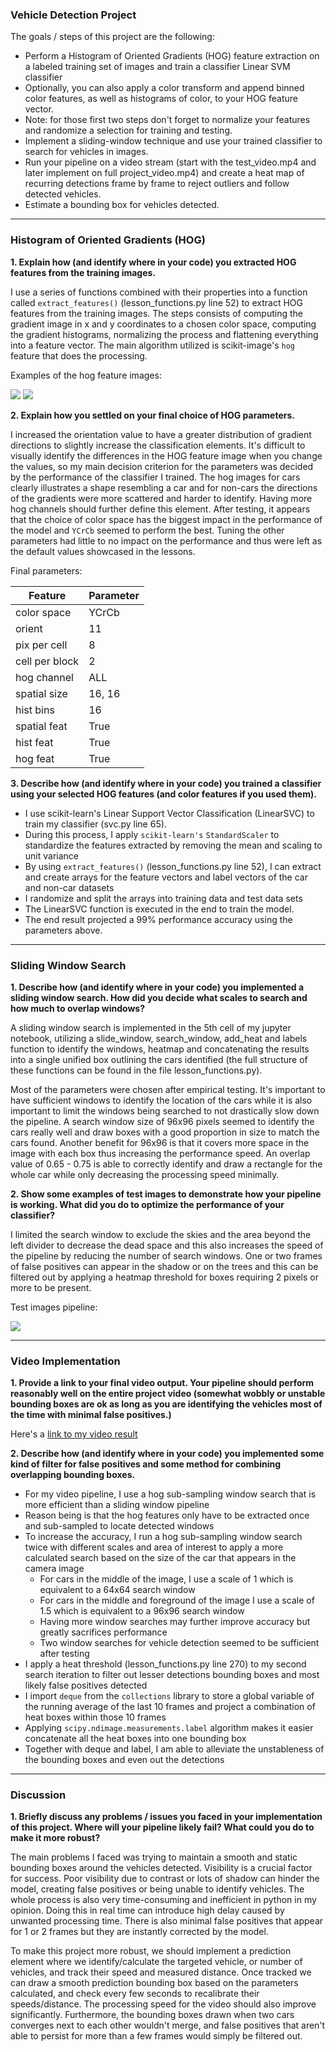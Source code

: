 ### Vehicle Detection Project

The goals / steps of this project are the following:

* Perform a Histogram of Oriented Gradients (HOG) feature extraction on a labeled training set of images and train a classifier Linear SVM classifier
* Optionally, you can also apply a color transform and append binned color features, as well as histograms of color, to your HOG feature vector.
* Note: for those first two steps don't forget to normalize your features and randomize a selection for training and testing.
* Implement a sliding-window technique and use your trained classifier to search for vehicles in images.
* Run your pipeline on a video stream (start with the test_video.mp4 and later implement on full project_video.mp4) and create a heat map of recurring detections frame by frame to reject outliers and follow detected vehicles.
* Estimate a bounding box for vehicles detected.

---

### Histogram of Oriented Gradients (HOG)

**1. Explain how (and identify where in your code) you extracted HOG features from the training images.**

I use a series of functions combined with their properties into a function called `extract_features()` (lesson_functions.py line 52) to extract HOG features from the training images.  The steps consists of computing the gradient image in x and y coordinates to a chosen color space, computing the gradient histograms, normalizing the process and flattening everything into a feature vector.  The main algorithm utilized is scikit-image's `hog` feature that does the processing.  

Examples of the hog feature images:

<img src="./output_images/hog1.png">
<img src="./output_images/hog2.png">

**2. Explain how you settled on your final choice of HOG parameters.**

I increased the orientation value to have a greater distribution of gradient directions to slightly increase the classification elements.  It's difficult to visually identify the differences in the HOG feature image when you change the values, so my main decision criterion for the parameters was decided by the performance of the classifier I trained.  The hog images for cars clearly illustrates a shape resembling a car and for non-cars the directions of the gradients were more scattered and harder to identify. Having more hog channels should further define this element.  After testing, it appears that the choice of color space has the biggest impact in the performance of the model and `YCrCb` seemed to perform the best. Tuning the other parameters had little to no impact on the performance and thus were left as the default values showcased in the lessons.  

Final parameters:

|    Feature     | Parameter   |
|----------------|-------------|
| color space    |  YCrCb      |
| orient         |  11         |
| pix per cell   |  8          |
| cell per block |  2          |  
| hog channel    |  ALL        |
| spatial size   |  16, 16     |
| hist bins      |  16         |
| spatial feat   |  True       |
| hist feat      |  True       |
| hog feat       |  True       |


**3. Describe how (and identify where in your code) you trained a classifier using your selected HOG features (and color features if you used them).**

- I use scikit-learn's Linear Support Vector Classification (LinearSVC) to train my classifier (svc.py line 65).
- During this process, I apply `scikit-learn's` `StandardScaler` to standardize the features extracted by removing the mean and scaling to unit variance  
- By using `extract_features()` (lesson_functions.py line 52), I can extract and create arrays for the feature vectors and label vectors of the car and non-car datasets
- I randomize and split the arrays into training data and test data sets
- The LinearSVC function is executed in the end to train the model.
- The end result projected a 99% performance accuracy using the parameters above.  

---

### Sliding Window Search

**1. Describe how (and identify where in your code) you implemented a sliding window search.  How did you decide what scales to search and how much to overlap windows?**

A sliding window search is implemented in the 5th cell of my jupyter notebook, utilizing a slide_window, search_window, add_heat and labels function to identify the windows, heatmap and concatenating the results into a single unified box outlining the cars identified (the full structure of these functions can be found in the file lesson_functions.py).  

Most of the parameters were chosen after empirical testing.  It's important to have sufficient windows to identify the location of the cars while it is also important to limit the windows being searched to not drastically slow down the pipeline.  A search window size of 96x96 pixels seemed to identify the cars really well and draw boxes with a good proportion in size to match the cars found. Another benefit for 96x96 is that it covers more space in the image with each box thus increasing the performance speed.  An overlap value of 0.65 - 0.75 is able to correctly identify and draw a rectangle for the whole car while only decreasing the processing speed minimally.    

**2. Show some examples of test images to demonstrate how your pipeline is working.  What did you do to optimize the performance of your classifier?**

I limited the search window to exclude the skies and the area beyond the left divider to decrease the dead space and this also increases the speed of the pipeline by reducing the number of search windows.  One or two frames of false positives can appear in the shadow or on the trees and this can be filtered out by applying a heatmap threshold for boxes requiring 2 pixels or more to be present.

Test images pipeline:

<img src="./output_images/pipeline_example.png">

---

### Video Implementation

**1. Provide a link to your final video output.  Your pipeline should perform reasonably well on the entire project video (somewhat wobbly or unstable bounding boxes are ok as long as you are identifying the vehicles most of the time with minimal false positives.)**

Here's a [link to my video result](./project_video_output.mp4)

**2. Describe how (and identify where in your code) you implemented some kind of filter for false positives and some method for combining overlapping bounding boxes.**

- For my video pipeline, I use a hog sub-sampling window search that is more efficient than a sliding window pipeline
- Reason being is that the hog features only have to be extracted once and sub-sampled to locate detected windows
- To increase the accuracy, I run a hog sub-sampling window search twice with different scales and area of interest to apply a more calculated search based on the size of the car that appears in the camera image
  - For cars in the middle of the image, I use a scale of 1 which is equivalent to a 64x64 search window
  - For cars in the middle and foreground of the image I use a scale of 1.5 which is equivalent to a 96x96 search window
  - Having more window searches may further improve accuracy but greatly sacrifices performance
  - Two window searches for vehicle detection seemed to be sufficient after testing
- I apply a heat threshold (lesson_functions.py line 270) to my second search iteration to filter out lesser detections bounding boxes and most likely false positives detected
- I import `deque` from the `collections` library to store a global variable of the running average of the last 10 frames and project a combination of heat boxes within those 10 frames
- Applying `scipy.ndimage.measurements.label` algorithm makes it easier concatenate all the heat boxes into one bounding box
- Together with deque and label, I am able to alleviate the unstableness of the bounding boxes and even out the detections

---

### Discussion

**1. Briefly discuss any problems / issues you faced in your implementation of this project.  Where will your pipeline likely fail?  What could you do to make it more robust?**

The main problems I faced was trying to maintain a smooth and static bounding boxes around the vehicles detected.  Visibility is a crucial factor for success.  Poor visibility due to contrast or lots of shadow can hinder the model, creating false positives or being unable to identify vehicles.  The whole process is also very time-consuming and inefficient in python in my opinion. Doing this in real time can introduce high delay caused by unwanted processing time.  There is also minimal false positives that appear for 1 or 2 frames but they are instantly corrected by the model.  

To make this project more robust, we should implement a prediction element where we identify/calculate the targeted vehicle, or number of vehicles, and track their speed and measured distance.  Once tracked we can draw a smooth prediction bounding box based on the parameters calculated, and check every few seconds to recalibrate their speeds/distance.  The processing speed for the video should also improve significantly. Furthermore, the bounding boxes drawn when two cars converges next to each other wouldn't merge, and false positives that aren't able to persist for more than a few frames would simply be filtered out.

